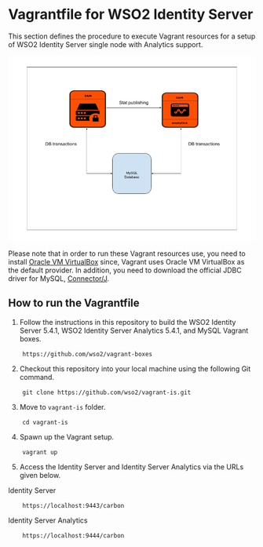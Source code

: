 # Vagrantfile for WSO2 Identity Server

This section defines the procedure to execute Vagrant resources for a setup of WSO2 Identity Server single
node with Analytics support.<br>

![Deployment architecture](deployment-architecture.png)

Please note that in order to run these Vagrant resources use, you need to install
[Oracle VM VirtualBox](http://www.oracle.com/technetwork/server-storage/virtualbox/downloads/index.html)
since, Vagrant uses Oracle VM VirtualBox as the default provider. In addition, you need to download the official JDBC driver
for MySQL, [Connector/J](https://dev.mysql.com/downloads/connector/j/5.1.html).

## How to run the Vagrantfile

1. Follow the instructions in this repository to build the WSO2 Identity Server 5.4.1, WSO2 Identity Server Analytics 5.4.1, and MySQL Vagrant boxes.

```
	https://github.com/wso2/vagrant-boxes
```

2. Checkout this repository into your local machine using the following Git command.

```
	git clone https://github.com/wso2/vagrant-is.git
```

3. Move to `vagrant-is` folder.

```
	cd vagrant-is
```

4. Spawn up the Vagrant setup.

```
	vagrant up
```
5. Access the Identity Server and Identity Server Analytics via the URLs given below.

Identity Server

```
	https://localhost:9443/carbon
```


Identity Server Analytics
		

```
	https://localhost:9444/carbon
```

